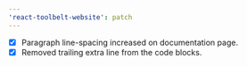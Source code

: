 ```yaml
---
'react-toolbelt-website': patch
---
```


- [x] Paragraph line-spacing increased on documentation page.
- [x] Removed trailing extra line from the code blocks.
